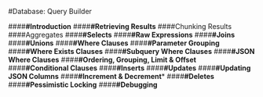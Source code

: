 #Database: Query Builder

####**#Introduction**
####**#Retrieving Results**
   ####Chunking Results
   ####Aggregates
####**#Selects**
####**#Raw Expressions**
####**#Joins**
####**#Unions**
####**#Where Clauses**
    ####**#Parameter Grouping**
    ####**#Where Exists Clauses**
    ####**#Subquery Where Clauses**
    ####**#JSON Where Clauses**
####**#Ordering, Grouping, Limit & Offset**
####**#Conditional Clauses**
####**#Inserts**
####**#Updates**
####**#Updating JSON Columns**
####**#Increment & Decrement***
####**#Deletes**
####**#Pessimistic Locking**
####**#Debugging**
